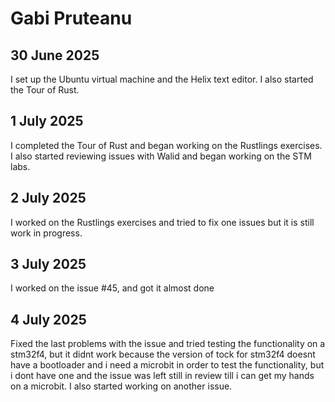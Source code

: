 # Gabi Pruteanu

## 30 June 2025
I set up the Ubuntu virtual machine and the Helix text editor. I also started the Tour of Rust.

## 1 July 2025
I completed the Tour of Rust and began working on the Rustlings exercises. I also started reviewing issues with Walid and began working on the STM labs.

## 2 July 2025
I worked on the Rustlings exercises and tried to fix one issues but it is still work in progress.

## 3 July 2025
I worked on the issue #45, and got it almost done

## 4 July 2025
Fixed the last problems with the issue and tried testing the functionality on a stm32f4, but it didnt work because the version of tock for stm32f4 doesnt have a bootloader and i need a microbit in order to test the functionality, but i dont have one and the issue was left still in review till i can get my hands on a microbit.
I also started working on another issue.

